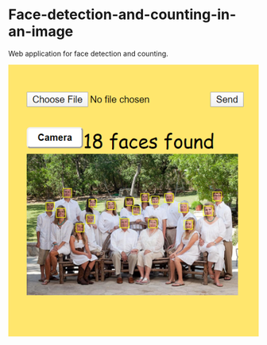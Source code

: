 # Face-detection-and-counting-in-an-image
Web application for face detection and counting.

![](figures/img.png)
